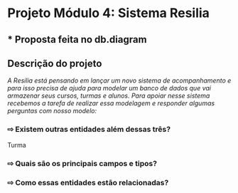 # Projeto Módulo 4: Sistema Resilia

## * Proposta feita no db.diagram

## Descrição do projeto
_A Resilia está pensando em lançar um novo sistema de
acompanhamento e para isso precisa de ajuda para modelar um
banco de dados que vai armazenar seus cursos, turmas e alunos.
Para apoiar nesse sistema recebemos a tarefa de realizar essa modelagem
e responder algumas perguntas com nosso modelo:_

### ⇨ Existem outras entidades além dessas três?
Turma

### ⇨ Quais são os principais campos e tipos?

### ⇨ Como essas entidades estão relacionadas?


